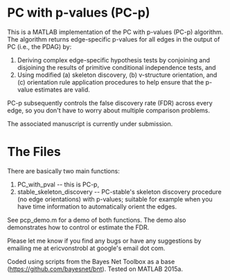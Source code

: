 # PC with p-values (PC-p)

This is a MATLAB implementation of the PC with p-values (PC-p) algorithm. The algorithm returns edge-specific p-values for all edges in the output of PC (i.e., the PDAG) by:

1. Deriving complex edge-specific hypothesis tests by conjoining and disjoining the results of primitive conditional independence tests, and
2. Using modified (a) skeleton discovery, (b) v-structure orientation, and (c) orientation rule application procedures to help ensure that the p-value estimates are valid.

PC-p subsequently controls the false discovery rate (FDR) across every edge, so you don't have to worry about multiple comparison problems.

The associated manuscript is currently under submission.

# The Files
There are basically two main functions: 

1. PC_with_pval -- this is PC-p,
3. stable_skeleton_discovery -- PC-stable's skeleton discovery procedure (no edge orientations) with p-values; suitable for example when you have time information to automatically orient the edges.

See pcp_demo.m for a demo of both functions. The demo also demonstrates how to control or estimate the FDR.

Please let me know if you find any bugs or have any suggestions by emailing me at ericvonstrobl at google's email dot com.

Coded using scripts from the Bayes Net Toolbox as a base (https://github.com/bayesnet/bnt). Tested on MATLAB 2015a.
